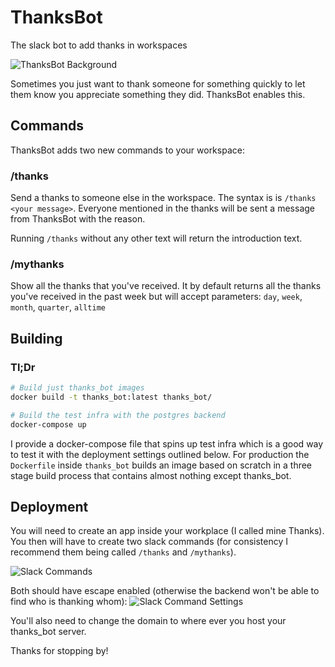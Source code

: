 # ThanksBot
The slack bot to add thanks in workspaces

![ThanksBot Background](https://user-images.githubusercontent.com/2386877/73987755-48472c00-48f6-11ea-8bf3-ac6660cfcf08.png)

Sometimes you just want to thank someone for something quickly to let them know you appreciate something they did. ThanksBot enables this.

## Commands
ThanksBot adds two new commands to your workspace:

### /thanks
Send a thanks to someone else in the workspace. The syntax is is `/thanks <your message>`. Everyone mentioned in the thanks will be sent a message from ThanksBot with the reason.

Running `/thanks` without any other text will return the introduction text.

### /mythanks
Show all the thanks that you've received. It by default returns all the thanks you've received in the past week but will accept parameters: `day`, `week`, `month`, `quarter`, `alltime`

## Building
### Tl;Dr
```bash
# Build just thanks_bot images
docker build -t thanks_bot:latest thanks_bot/

# Build the test infra with the postgres backend
docker-compose up
```
I provide a docker-compose file that spins up test infra which is a good way to test it with the deployment settings outlined below. For production the `Dockerfile` inside `thanks_bot` builds an image based on scratch in a three stage build process that contains almost nothing except thanks_bot.

## Deployment
You will need to create an app inside your workplace (I called mine Thanks). You then will have to create two slack commands (for consistency I recommend them being called `/thanks` and `/mythanks`).

![Slack Commands](https://user-images.githubusercontent.com/2386877/73989291-2cde2000-48fa-11ea-98a9-587011bce9c1.png)

Both should have escape enabled (otherwise the backend won't be able to find who is thanking whom):
![Slack Command Settings](https://user-images.githubusercontent.com/2386877/73989292-2f407a00-48fa-11ea-9b2e-8f8b489cecd9.png)

You'll also need to change the domain to where ever you host your thanks_bot server.

Thanks for stopping by!
